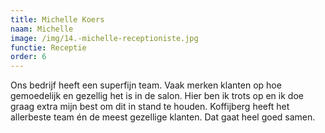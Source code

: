 ```yaml
---
title: Michelle Koers
naam: Michelle
image: /img/14.-michelle-receptioniste.jpg
functie: Receptie
order: 6
---
```


Ons bedrijf heeft een superfijn team. Vaak merken klanten op hoe gemoedelijk en gezellig het is in de salon. Hier ben ik trots op en ik doe graag extra mijn best om dit in stand te houden. Koffijberg heeft het allerbeste team &eacute;n de meest gezellige klanten. Dat gaat heel goed samen.
